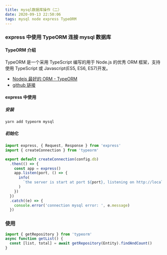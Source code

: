 ```yaml
---
title: mysql数据库操作（二）
date: 2020-09-13 22:50:06
tags: mysql node express TypeORM
---
```


### express 中使用 TypeORM 连接 mysql 数据库

#### TypeORM 介绍

TypeORM 是一个采用 TypeScript 编写的用于 Node.js 的优秀 ORM 框架，支持使用 TypeScript 或 Javascript(ES5, ES6, ES7)开发。

- [Nodejs 最好的 ORM - TypeORM](https://cloud.tencent.com/developer/article/1012625)
- [github 链接](https://github.com/typeorm/typeorm)

#### express 中使用

##### 安装

`yarn add typeorm mysql`

##### 初始化

```ts
import express, { Request, Response } from 'express'
import { createConnection } from 'typeorm'

export default createConnection(config.db)
  .then(() => {
    const app = express()
    app.listen(port, () => {
      info(
        `the server is start at port ${port}, listening on http://localhost:${port}`,
      )
    })
  })
  .catch((e) => {
    console.error('connection mysql error: ', e.message)
  })
```

### 使用

```ts
import { getRepository } from 'typeorm'
async function getList() {
  const [list, total] = await getRepository(Entity).findAndCount()
}
```

